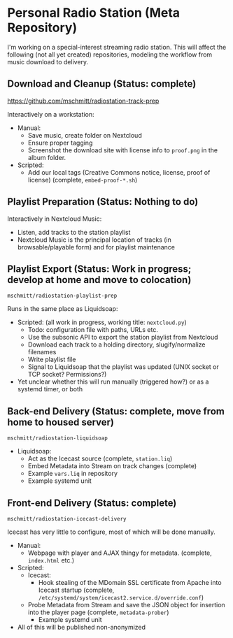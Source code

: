 # Personal Radio Station (Meta Repository)

I'm working on a special-interest streaming radio station. This will affect the following (not all yet created) repositories, modeling the workflow from music download to delivery.

## Download and Cleanup (Status: complete)

https://github.com/mschmitt/radiostation-track-prep

Interactively on a workstation:

* Manual:
  * Save music, create folder on Nextcloud
  * Ensure proper tagging
  * Screenshot the download site with license info to `proof.png` in the album folder.
* Scripted:
  * Add our local tags (Creative Commons notice, license, proof of license) (complete, `embed-proof-*.sh`)
    
## Playlist Preparation (Status: Nothing to do)

Interactively in Nextcloud Music:

* Listen, add tracks to the station playlist
* Nextcloud Music is the principal location of tracks (in browsable/playable form) and for playlist maintenance

## Playlist Export (Status: Work in progress; develop at home and move to colocation)

`mschmitt/radiostation-playlist-prep`

Runs in the same place as Liquidsoap:

* Scripted: (all work in progress, working title: `nextcloud.py`)
  * Todo: configuration file with paths, URLs etc.
  * Use the subsonic API to export the station playlist from Nextcloud
  * Download each track to a holding directory, slugify/normalize filenames
  * Write playlist file
  * Signal to Liquidsoap that the playlist was updated (UNIX socket or TCP socket? Permissions?)
* Yet unclear whether this will run manually (triggered how?) or as a systemd timer, or both
 
## Back-end Delivery (Status: complete, move from home to housed server)

`mschmitt/radiostation-liquidsoap`

  * Liquidsoap:
    * Act as the Icecast source (complete, `station.liq`)
    * Embed Metadata into Stream on track changes (complete)
    * Example `vars.liq` in repository
    * Example systemd unit
 
## Front-end Delivery (Status: complete)

`mschmitt/radiostation-icecast-delivery`

Icecast has very little to configure, most of which will be done manually.

* Manual:
  * Webpage with player and AJAX thingy for metadata. (complete, `index.html` etc.)
* Scripted:
  * Icecast:
    * Hook stealing of the MDomain SSL certificate from Apache into Icecast startup (complete, `/etc/systemd/system/icecast2.service.d/override.conf`)
  * Probe Metadata from Stream and save the JSON object for insertion into the player page (complete, `metadata-prober`)
    * Example systemd unit
* All of this will be published non-anonymized

